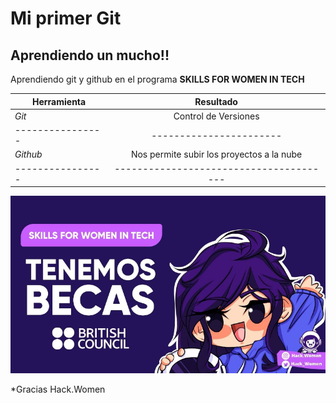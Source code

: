 # Mi primer Git

## Aprendiendo un mucho!!

Aprendiendo git y github en el programa **SKILLS FOR WOMEN IN TECH**

|Herramienta|Resultado|
|----------------------|:-------------------------:|
|_Git_           | Control de Versiones   |
|----------------| -----------------------|
|_Github_        | Nos permite subir los proyectos a la nube  ||                | y trabajar de forma colborativa            |
|----------------|---------------------------------------|

![image](images/HackWomen.png)

*Gracias Hack.Women